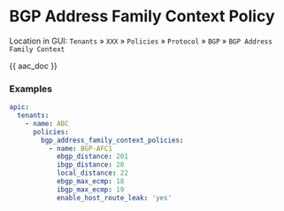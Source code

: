 # BGP Address Family Context Policy

Location in GUI:
`Tenants` » `XXX` » `Policies` » `Protocol` » `BGP` » `BGP Address Family Context`

{{ aac_doc }}
### Examples

```yaml
apic:
  tenants:
    - name: ABC
      policies:
        bgp_address_family_context_policies:
          - name: BGP-AFC1
            ebgp_distance: 201
            ibgp_distance: 20
            local_distance: 22
            ebgp_max_ecmp: 18
            ibgp_max_ecmp: 19
            enable_host_route_leak: 'yes'
```
